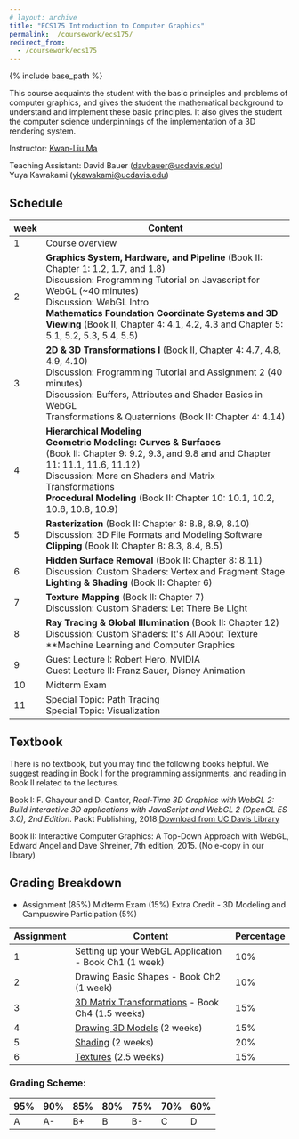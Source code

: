 ```yaml
---
# layout: archive
title: "ECS175 Introduction to Computer Graphics"
permalink:  /coursework/ecs175/
redirect_from:
  - /coursework/ecs175
---
```


{% include base_path %}


This course acquaints the student with the basic principles and problems of computer graphics, and gives the student the mathematical background to understand and implement these basic principles. It also gives the student the computer science underpinnings of the implementation of a 3D rendering system. 


Instructor: [Kwan-Liu Ma](https://www.cs.ucdavis.edu/~ma)

Teaching Assistant:	David Bauer ([davbauer@ucdavis.edu](mailto:taneuroth@ucdavis.edu))<br>
                    Yuya Kawakami ([ykawakami@ucdavis.edu](mailto:kawakami@ucdavis.edu))



## Schedule

| week | Content                                                      |
| ---- | ------------------------------------------------------------ |
| 1    | Course overview                                              |
| 2    | **Graphics System, Hardware, and Pipeline** (Book II: Chapter 1: 1.2, 1.7, and 1.8)<br>Discussion: Programming Tutorial on Javascript for WebGL (~40 minutes) <br/>Discussion: WebGL Intro<br/>**Mathematics Foundation**  **Coordinate Systems and 3D Viewing** (Book II, Chapter 4: 4.1, 4.2, 4.3 and Chapter 5: 5.1, 5.2, 5.3, 5.4, 5.5) |
| 3    | **2D & 3D Transformations I** (Book II, Chapter 4: 4.7, 4.8, 4.9, 4.10)<br>Discussion: Programming Tutorial and Assignment 2 (40 minutes)<br>Discussion: Buffers, Attributes and Shader Basics in WebGL<br>Transformations & Quaternions (Book II: Chapter 4: 4.14) |
| 4    | **Hierarchical Modeling**<br>**Geometric Modeling: Curves & Surfaces**<br>(Book II: Chapter 9: 9.2, 9.3, and 9.8 and and Chapter 11: 11.1, 11.6, 11.12)<br>Discussion: More on Shaders and Matrix Transformations<br>**Procedural Modeling** (Book II: Chapter 10: 10.1, 10.2, 10.6, 10.8, 10.9) |
| 5    | **Rasterization** (Book II: Chapter 8: 8.8, 8.9, 8.10)<br>Discussion: 3D File Formats and Modeling Software<br>**Clipping** (Book II: Chapter 8: 8.3, 8.4, 8.5) |
| 6    | **Hidden Surface Removal** (Book II: Chapter 8: 8.11)<br>Discussion: Custom Shaders: Vertex and Fragment Stage <br>**Lighting & Shading** (Book II: Chapter 6) |
| 7    | **Texture Mapping** (Book II: Chapter 7)<br>Discussion: Custom Shaders: Let There Be Light |
| 8    | **Ray Tracing & Global Illumination** (Book II: Chapter 12)<br>Discussion: Custom Shaders: It's All About Texture<br>**Machine Learning and Computer Graphics |
| 9    | Guest Lecture I: Robert Hero, NVIDIA<br>Guest Lecture II: Franz Sauer, Disney Animation |
| 10   | Midterm Exam                                                 |
| 11   | Special Topic: Path Tracing<br>Special Topic: Visualization  |



## Textbook

There is no textbook, but you may find the following books helpful. We suggest reading in Book I for the programming assignments, and reading in Book II related to the lectures.

Book I: F. Ghayour and D. Cantor, *Real-Time 3D Graphics with WebGL 2: Build interactive 3D applications with JavaScript and WebGL 2 (OpenGL ES 3.0), 2nd Edition*. Packt Publishing, 2018.[Download from UC Davis Library](https://search.library.ucdavis.edu/permalink/01UCD_INST/1hjlc2p/cdi_proquest_ebookcentral_EBC5675779)

Book II: Interactive Computer Graphics: A Top-Down Approach with WebGL, Edward Angel and Dave Shreiner, 7th edition, 2015. (No e-copy in our library)

 

## Grading Breakdown

- Assignment (85%)
  Midterm Exam (15%)
  Extra Credit - 3D Modeling and Campuswire Participation (5%)

| Assignment | Content                                               | Percentage |
| ---------- | ----------------------------------------------------- | ---------- |
| 1          | Setting up your WebGL Application - Book Ch1 (1 week) | 10%        |
| 2          | Drawing Basic Shapes - Book Ch2 (1 week)              | 10%        |
| 3          | [3D Matrix Transformations]() - Book Ch4 (1.5 weeks)  | 15%        |
| 4          | [Drawing 3D Models]() (2 weeks)                       | 15%        |
| 5          | [Shading]() (2 weeks)                                 | 20%        |
| 6          | [Textures]() (2.5 weeks)                              | 15%        |



### **Grading Scheme:**

| 95%  | 90%  | 85%  | 80%  | 75%  | 70%  | 60%  |
| ---- | ---- | ---- | ---- | ---- | ---- | ---- |
| A    | A-   | B+   | B    | B-   | C    | D    |
